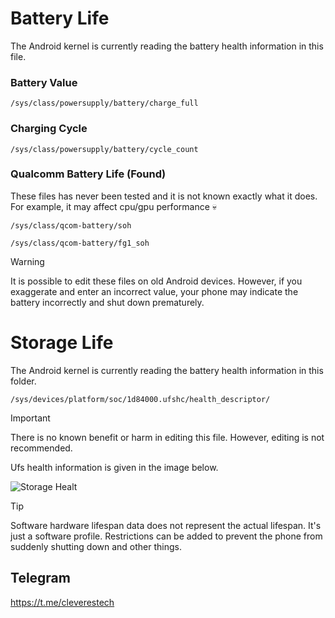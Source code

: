 # Battery Life
The Android kernel is currently reading the battery health information in this file.

### Battery Value
```
/sys/class/powersupply/battery/charge_full
```
### Charging Cycle
```
/sys/class/powersupply/battery/cycle_count
```
### Qualcomm Battery Life (Found)
These files has never been tested and it is not known exactly what it does. For example, it may affect cpu/gpu performance 💀
```
/sys/class/qcom-battery/soh
```
```
/sys/class/qcom-battery/fg1_soh
```
> [!WARNING]
> It is possible to edit these files on old Android devices. However, if you exaggerate and enter an incorrect value, your phone may indicate the battery incorrectly and shut down prematurely.

# Storage Life
The Android kernel is currently reading the battery health information in this folder.
```
/sys/devices/platform/soc/1d84000.ufshc/health_descriptor/
```
> [!IMPORTANT]
> There is no known benefit or harm in editing this file. However, editing is not recommended.

Ufs health information is given in the image below.

![Storage Healt](https://raw.githubusercontent.com/tryigit/AndroidHealth/main/IMG_20240126_022748_336.jpg)

> [!TIP]
> Software hardware lifespan data does not represent the actual lifespan. It's just a software profile. Restrictions can be added to prevent the phone from suddenly shutting down and other things.

## Telegram
https://t.me/cleverestech

